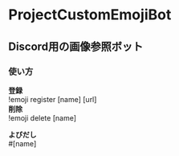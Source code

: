 # ProjectCustomEmojiBot
## Discord用の画像参照ボット
### 使い方 <br>
**登録** <br>
!emoji register [name] [url] <br>
**削除** <br>
!emoji delete [name] <br>

**よびだし** <br>
#[name]
